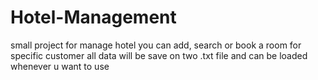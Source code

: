 # Hotel-Management


small project for manage hotel
you can add, search or book a room for specific customer
all data will be save on two .txt file and can be loaded whenever u want to use
